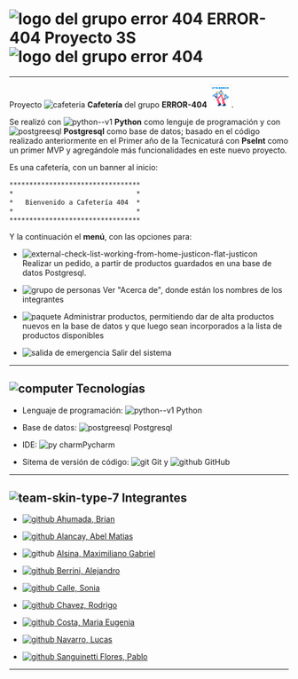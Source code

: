 # <img src="https://github.com/CodeSystem2022/ERROR-404_Proyecto_3S/assets/72580574/e2ea71c1-7e53-4146-bb90-7708535f6f34" width="50px" alt="logo del grupo error 404">  ERROR-404 Proyecto 3S <img src="https://github.com/CodeSystem2022/ERROR-404_Proyecto_3S/assets/72580574/e2ea71c1-7e53-4146-bb90-7708535f6f34" width="50px" alt="logo del grupo error 404">

---


Proyecto <img width="40" height="40" src="https://img.icons8.com/external-photo3ideastudio-lineal-color-photo3ideastudio/40/external-cafeteria-cholesterol-photo3ideastudio-lineal-color-photo3ideastudio.png" alt="cafeteria"/> **Cafetería** del grupo **ERROR-404** <img src="https://github.com/CodeSystem2022/Asistencia.Error-404/blob/main/error-404.jpg" width="40px" alt="logo del grupo error 404">.


Se realizó con <img width="32" height="32" src="https://img.icons8.com/color/32/python--v1.png" alt="python--v1"/> **Python** como lenguje de programación y con <img width="32" height="32" src="https://img.icons8.com/color/32/postgreesql.png" alt="postgreesql"/> **Postgresql** como base de datos; basado en el código realizado anteriormente en el Primer año de la Tecnicaturá con **PseInt** como un primer MVP y agregándole más funcionalidades en este nuevo proyecto.



Es una cafetería, con un banner al inicio:

```
*********************************
*                               *
*   Bienvenido a Cafetería 404  *
*                               *
*********************************
```


Y la continuación el **menú**, con las opciones para:

- <img width="30" height="30" src="https://img.icons8.com/external-justicon-flat-justicon/30/external-check-list-working-from-home-justicon-flat-justicon.png" alt="external-check-list-working-from-home-justicon-flat-justicon"/> Realizar un pedido, a partir de productos guardados en una base de datos Postgresql.

- <img width="30" height="30" src="https://img.icons8.com/ios/30/groups.png" alt="grupo de personas"/> Ver "Acerca de", donde están los nombres de los integrantes

- <img width="30" height="30" src="https://img.icons8.com/emoji/30/package-.png" alt="paquete"/> Administrar productos, permitiendo dar de alta productos nuevos en la base de datos y que luego sean incorporados a la lista de productos disponibles
  
- <img width="30" height="30" src="https://img.icons8.com/ios-filled/30/emergency-exit.png" alt="salida de emergencia"/> Salir del sistema

---

## <img width="50" height="50" src="https://img.icons8.com/fluency/50/computer.png" alt="computer"/>  Tecnologías

- Lenguaje de programación: <img width="32" height="32" src="https://img.icons8.com/color/20/python--v1.png" alt="python--v1"/> Python

- Base de datos: <img width="32" height="32" src="https://img.icons8.com/color/32/postgreesql.png" alt="postgreesql"/> Postgresql

- IDE: <img width="32" height="32" src="https://github.com/CodeSystem2022/ERROR-404_Proyecto_3S/assets/72580574/9bacc627-e3a0-4092-b01d-2a1a0659e6b3" alt="py charm"/>Pycharm

- Sitema de versión de código: <img width="32" height="32" src="https://img.icons8.com/color/32/git.png" alt="git"/> Git y <img width="32" height="32" src="https://img.icons8.com/ios-filled/32/github.png" alt="github"/> GitHub

---


## <img width="50" height="50" src="https://img.icons8.com/color/30/team-skin-type-7.png" alt="team-skin-type-7"/> Integrantes



- [<img width="32" height="32" src="https://img.icons8.com/ios-filled/32/github.png" alt="github"/> Ahumada, Brian](https://github.com/brianahumada)                        

- [<img width="32" height="32" src="https://img.icons8.com/ios-filled/32/github.png" alt="github"/> Alancay, Abel Matias](https://github.com/matias9486)                

- <img width="32" height="32" src="https://img.icons8.com/ios-filled/32/github.png" alt="github"/> [Alsina, Maximiliano Gabriel](https://github.com/MalsinaG)   

- [<img width="32" height="32" src="https://img.icons8.com/ios-filled/32/github.png" alt="github"/> Berrini, Alejandro](https://github.com/AlejandroEB89)                 

- [<img width="32" height="32" src="https://img.icons8.com/ios-filled/32/github.png" alt="github"/> Calle, Sonia](https://github.com/SoCalle) 

- [<img width="32" height="32" src="https://img.icons8.com/ios-filled/32/github.png" alt="github"/> Chavez, Rodrigo](https://github.com/RodrigoChavez1986)                       

- [<img width="32" height="32" src="https://img.icons8.com/ios-filled/32/github.png" alt="github"/> Costa, Maria Eugenia](https://github.com/eugenia1984)              

- [<img width="32" height="32" src="https://img.icons8.com/ios-filled/32/github.png" alt="github"/> Navarro, Lucas](https://github.com/LucasNavarro01)                                            

- [<img width="32" height="32" src="https://img.icons8.com/ios-filled/32/github.png" alt="github"/> Sanguinetti Flores, Pablo](https://github.com/Pablo1653)

---
